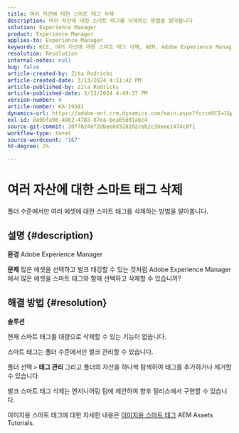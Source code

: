 ```yaml
---
title: 여러 자산에 대한 스마트 태그 삭제
description: 여러 자산에 대한 스마트 태그를 삭제하는 방법을 알아봅니다
solution: Experience Manager
product: Experience Manager
applies-to: Experience Manager
keywords: KCS, 여러 자산에 대한 스마트 태그 삭제, AEM, Adobe Experience Manager, FAQ
resolution: Resolution
internal-notes: null
bug: false
article-created-by: Zita Rodricks
article-created-date: 3/13/2024 4:11:42 PM
article-published-by: Zita Rodricks
article-published-date: 3/13/2024 4:49:37 PM
version-number: 4
article-number: KA-19581
dynamics-url: https://adobe-ent.crm.dynamics.com/main.aspx?forceUCI=1&pagetype=entityrecord&etn=knowledgearticle&id=6bb69f5b-54e1-ee11-904d-6045bd0065b6
exl-id: 8a9bfa98-4862-4783-87ea-bea65d91abc4
source-git-commit: 20776248f2dbee0d328102ceb2c39eee1474c8f1
workflow-type: tm+mt
source-wordcount: '167'
ht-degree: 2%

---
```


# 여러 자산에 대한 스마트 태그 삭제


폴더 수준에서만 여러 에셋에 대한 스마트 태그를 삭제하는 방법을 알아봅니다.

## 설명 {#description}


<b>환경</b>
Adobe Experience Manager

<b>문제</b>
많은 에셋을 선택하고 벌크 태깅할 수 있는 것처럼 Adobe Experience Manager에서 많은 에셋을 스마트 태그와 함께 선택하고 삭제할 수 있습니까?


## 해결 방법 {#resolution}


<b>솔루션</b>

현재 스마트 태그를 대량으로 삭제할 수 있는 기능이 없습니다.

스마트 태그는 폴더 수준에서만 벌크 관리할 수 있습니다.

폴더 선택 `>`  <b>태그 관리 </b>그리고 폴더의 자산을 하나씩 탐색하여 태그를 추가하거나 제거할 수 있습니다.

벌크 스마트 태그 삭제는 엔지니어링 팀에 제안하여 향후 릴리스에서 구현할 수 있습니다.

이미지용 스마트 태그에 대한 자세한 내용은 [이미지용 스마트 태그](https://experienceleague.adobe.com/docs/experience-manager-learn/assets/metadata/image-smart-tags.html?lang=ko-KR) AEM Assets Tutorials.
